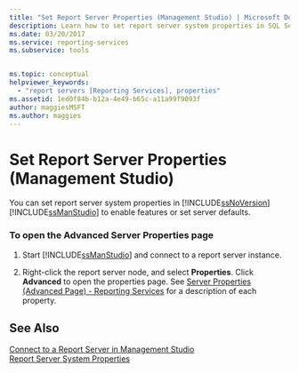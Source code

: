 ```yaml
---
title: "Set Report Server Properties (Management Studio) | Microsoft Docs"
description: Learn how to set report server system properties in SQL Server Management Studio to enable features or set server defaults. 
ms.date: 03/20/2017
ms.service: reporting-services
ms.subservice: tools


ms.topic: conceptual
helpviewer_keywords: 
  - "report servers [Reporting Services], properties"
ms.assetid: 1ed0f84b-b12a-4e49-b65c-a11a99f9093f
author: maggiesMSFT
ms.author: maggies
---
```

# Set Report Server Properties (Management Studio)
  You can set report server system properties in [!INCLUDE[ssNoVersion](../../includes/ssnoversion-md.md)] [!INCLUDE[ssManStudio](../../includes/ssmanstudio-md.md)] to enable features or set server defaults.  
  
### To open the Advanced Server Properties page  
  
1.  Start [!INCLUDE[ssManStudio](../../includes/ssmanstudio-md.md)] and connect to a report server instance.  
  
2.  Right-click the report server node, and select **Properties**. Click **Advanced** to open the properties page. See [Server Properties &#40;Advanced Page&#41; - Reporting Services](../../reporting-services/tools/server-properties-advanced-page-reporting-services.md) for a description of each property.  
  
## See Also  
 [Connect to a Report Server in Management Studio](../../reporting-services/tools/connect-to-a-report-server-in-management-studio.md)   
 [Report Server System Properties](../../reporting-services/report-server-web-service/net-framework/reporting-services-properties-report-server-system-properties.md)  
  
  
